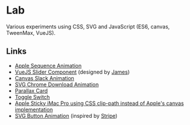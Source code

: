 # Lab

Various experiments using CSS, SVG and JavaScript (ES6, canvas, TweenMax, VueJS).

## Links

- [Apple Sequence Animation](https://www.sfertons.dev/lab/apple-scroll-sequence-animation)
- [VueJS Slider Component](https://www.sfertons.dev/lab/price-range) (designed by [James](https://dribbble.com/shots/4226934-The-contact-form-that-never-lived))
- [Canvas Slack Animation](https://www.sfertons.dev/lab/slack-animation)
- [SVG Chrome Download Animation](https://www.sfertons.dev/lab/chrome-download-animation)
- [Parallax Card](https://www.sfertons.dev/lab/yellow-card-3d-parallax.html)
- [Toggle Switch](https://www.sfertons.dev/lab/toggle-switch)
- [Apple Sticky iMac Pro using CSS clip-path instead of Apple's canvas implementation](https://www.sfertons.dev/lab/apple-sticky-imac-pro.html)
- [SVG Button Animation](https://www.sfertons.dev/lab/button-svg-hover.html) (inspired by [Stripe](https://stripe.com))
